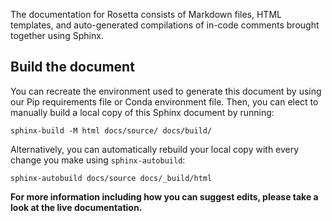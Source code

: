 The documentation for Rosetta consists of Markdown files, HTML templates, and auto-generated compilations of in-code comments brought together using Sphinx.

## Build the document
You can recreate the environment used to generate this document by using our Pip requirements file or Conda environment file. Then, you can elect to manually build a local copy of this Sphinx document by running:

`sphinx-build -M html docs/source/ docs/build/`

Alternatively, you can automatically rebuild your local copy with every change you make using `sphinx-autobuild`:

`sphinx-autobuild docs/source docs/_build/html`

**For more information including how you can suggest edits, please take a look at the live documentation.**